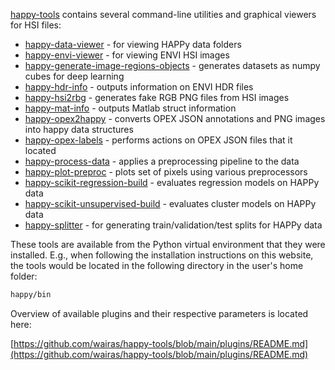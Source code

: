 [happy-tools](https://github.com/wairas/happy-tools) contains several command-line 
utilities and graphical viewers for HSI files:

* [happy-data-viewer](happy-data-viewer.md) - for viewing HAPPy data folders
* [happy-envi-viewer](happy-envi-viewer.md) - for viewing ENVI HSI images
* [happy-generate-image-regions-objects](happy-generate-image-regions-objects.md) - generates datasets as numpy cubes for deep learning
* [happy-hdr-info](happy-hdr-info.md) - outputs information on ENVI HDR files
* [happy-hsi2rbg](happy-hsi2rbg.md) - generates fake RGB PNG files from HSI images
* [happy-mat-info](happy-mat-info.md) - outputs Matlab struct information
* [happy-opex2happy](happy-opex2happy.md) - converts OPEX JSON annotations and PNG images into happy data structures
* [happy-opex-labels](happy-opex-labels.md) - performs actions on OPEX JSON files that it located
* [happy-process-data](happy-process-data.md) - applies a preprocessing pipeline to the data
* [happy-plot-preproc](happy-plot-preproc.md) - plots set of pixels using various preprocessors
* [happy-scikit-regression-build](happy-scikit-regression-build.md) - evaluates regression models on HAPPy data
* [happy-scikit-unsupervised-build](happy-scikit-unsupervised-build.md) - evaluates cluster models on HAPPy data
* [happy-splitter](happy-splitter.md) - for generating train/validation/test splits for HAPPy data

These tools are available from the Python virtual environment that they were
installed. E.g., when following the installation instructions on this website,
the tools would be located in the following directory in the user's home folder:

```bash
happy/bin
```

Overview of available plugins and their respective parameters is located here:

[https://github.com/wairas/happy-tools/blob/main/plugins/README.md](https://github.com/wairas/happy-tools/blob/main/plugins/README.md)
